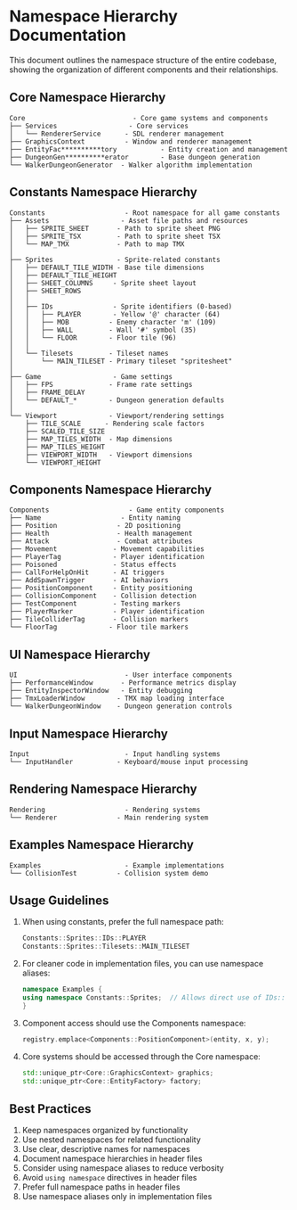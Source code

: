 # Namespace Hierarchy Documentation

This document outlines the namespace structure of the entire codebase, showing the organization of different components and their relationships.

## Core Namespace Hierarchy

```
Core                           - Core game systems and components
├── Services                  - Core services
│   └── RendererService      - SDL renderer management
├── GraphicsContext          - Window and renderer management
├── EntityFac**********tory           - Entity creation and management
├── DungeonGen**********erator        - Base dungeon generation
└── WalkerDungeonGenerator  - Walker algorithm implementation
```

## Constants Namespace Hierarchy

```
Constants                    - Root namespace for all game constants
├── Assets                  - Asset file paths and resources
│   ├── SPRITE_SHEET       - Path to sprite sheet PNG
│   ├── SPRITE_TSX         - Path to sprite sheet TSX
│   └── MAP_TMX            - Path to map TMX
│
├── Sprites                - Sprite-related constants
│   ├── DEFAULT_TILE_WIDTH - Base tile dimensions
│   ├── DEFAULT_TILE_HEIGHT
│   ├── SHEET_COLUMNS     - Sprite sheet layout
│   ├── SHEET_ROWS
│   │
│   ├── IDs               - Sprite identifiers (0-based)
│   │   ├── PLAYER        - Yellow '@' character (64)
│   │   ├── MOB          - Enemy character 'm' (109)
│   │   ├── WALL         - Wall '#' symbol (35)
│   │   └── FLOOR        - Floor tile (96)
│   │
│   └── Tilesets         - Tileset names
│       └── MAIN_TILESET - Primary tileset "spritesheet"
│
├── Game                  - Game settings
│   ├── FPS              - Frame rate settings
│   ├── FRAME_DELAY
│   └── DEFAULT_*        - Dungeon generation defaults
│
└── Viewport             - Viewport/rendering settings
    ├── TILE_SCALE      - Rendering scale factors
    ├── SCALED_TILE_SIZE
    ├── MAP_TILES_WIDTH  - Map dimensions
    ├── MAP_TILES_HEIGHT
    ├── VIEWPORT_WIDTH   - Viewport dimensions
    └── VIEWPORT_HEIGHT
```

## Components Namespace Hierarchy

```
Components                    - Game entity components
├── Name                    - Entity naming
├── Position               - 2D positioning
├── Health                 - Health management
├── Attack                 - Combat attributes
├── Movement              - Movement capabilities
├── PlayerTag             - Player identification
├── Poisoned              - Status effects
├── CallForHelpOnHit      - AI triggers
├── AddSpawnTrigger       - AI behaviors
├── PositionComponent     - Entity positioning
├── CollisionComponent    - Collision detection
├── TestComponent         - Testing markers
├── PlayerMarker          - Player identification
├── TileColliderTag       - Collision markers
└── FloorTag             - Floor tile markers
```

## UI Namespace Hierarchy

```
UI                           - User interface components
├── PerformanceWindow       - Performance metrics display
├── EntityInspectorWindow   - Entity debugging
├── TmxLoaderWindow        - TMX map loading interface
└── WalkerDungeonWindow    - Dungeon generation controls
```

## Input Namespace Hierarchy

```
Input                        - Input handling systems
└── InputHandler           - Keyboard/mouse input processing
```

## Rendering Namespace Hierarchy

```
Rendering                    - Rendering systems
└── Renderer               - Main rendering system
```

## Examples Namespace Hierarchy

```
Examples                     - Example implementations
└── CollisionTest          - Collision system demo
```

## Usage Guidelines

1. When using constants, prefer the full namespace path:
   ```cpp
   Constants::Sprites::IDs::PLAYER
   Constants::Sprites::Tilesets::MAIN_TILESET
   ```

2. For cleaner code in implementation files, you can use namespace aliases:
   ```cpp
   namespace Examples {
   using namespace Constants::Sprites;  // Allows direct use of IDs:: and Tilesets::
   }
   ```

3. Component access should use the Components namespace:
   ```cpp
   registry.emplace<Components::PositionComponent>(entity, x, y);
   ```

4. Core systems should be accessed through the Core namespace:
   ```cpp
   std::unique_ptr<Core::GraphicsContext> graphics;
   std::unique_ptr<Core::EntityFactory> factory;
   ```

## Best Practices

1. Keep namespaces organized by functionality
2. Use nested namespaces for related functionality
3. Use clear, descriptive names for namespaces
4. Document namespace hierarchies in header files
5. Consider using namespace aliases to reduce verbosity
6. Avoid `using namespace` directives in header files
7. Prefer full namespace paths in header files
8. Use namespace aliases only in implementation files 
